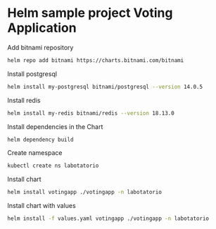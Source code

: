 # Helm sample project Voting Application

Add bitnami repository

```sh
helm repo add bitnami https://charts.bitnami.com/bitnami
```

Install postgresql

```sh
helm install my-postgresql bitnami/postgresql --version 14.0.5
```

Install redis

```sh
helm install my-redis bitnami/redis --version 18.13.0
```

Install dependencies in the Chart

```sh
helm dependency build
```

Create namespace

```sh
kubectl create ns labotatorio
```

Install chart

```sh
helm install votingapp ./votingapp -n labotatorio
```

Install chart with values

```sh
helm install -f values.yaml votingapp ./votingapp -n labotatorio
```
